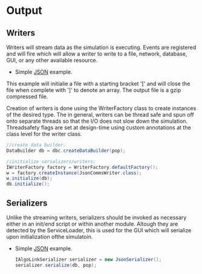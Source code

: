 # Output

## Writers

Writers will stream data as the simulation is executing. Events are registered and will fire which will allow a writer to write to a file, network, database, GUI, or any other available resource.

- Simple [JSON](writers/JsonCommsWriter.java) example.

This example will initialie a file with a starting bracket '[' and will close the file when complete with ']' to denote an array. The output file is a gzip compressed file.

Creation of writers is done using the WriterFactory class to create instances of the desired type. The in general, writers can be thread safe and spun off onto separate threads so that the I/O does not slow down the simulation. Threadsafety flags are set at design-time using custom annotations at the class level for the writer class.

```java
//create data builder:
DataBuilder db = dbc.createDataBuilder(pop);

//initialize serializers/writers:
IWriterFactory factory = WriterFactory.defaultFactory();
w = factory.createInstance(JsonCommsWriter.class);
w.initialize(db);
db.initialize();
```

## Serializers

Unlike the streaming writers, serializers should be invoked as necessary either in an init/end script or within another module. Altough they are detected by the ServiceLoader, this is used for the GUI which will serialize upon initialization ofthe simulatoin.

- Simple [JSON](writers/JsonSerializer.java) example.

  ```java
  IAlgoLinkSerializer serializer = new JsonSerializer();
  serializer.serialize(db, pop);
  ```

